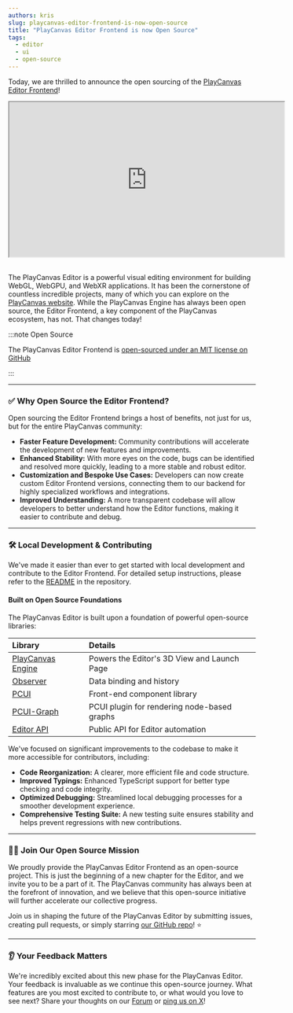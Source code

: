 ```yaml
---
authors: kris
slug: playcanvas-editor-frontend-is-now-open-source
title: "PlayCanvas Editor Frontend is now Open Source"
tags:
  - editor
  - ui
  - open-source
---
```


Today, we are thrilled to announce the open sourcing of the [PlayCanvas Editor Frontend](https://github.com/playcanvas/editor)!

<div className="iframe-container">
    <iframe loading="lazy" width="560" height="315" src="https://www.youtube.com/embed/7XlVDfA0sU8?loop=1&autoplay=1&mute=1&rel=0" title="YouTube video player" allow="accelerometer; autoplay; clipboard-write; encrypted-media; gyroscope; picture-in-picture" allowfullscreen></iframe>
</div>

<br />

The PlayCanvas Editor is a powerful visual editing environment for building WebGL, WebGPU, and WebXR applications. It has been the cornerstone of countless incredible projects, many of which you can explore on the [PlayCanvas website](https://playcanvas.com/explore). While the PlayCanvas Engine has always been open source, the Editor Frontend, a key component of the PlayCanvas ecosystem, has not. That changes today!

:::note Open Source

The PlayCanvas Editor Frontend is [open-sourced under an MIT license on GitHub](https://github.com/playcanvas/editor)

:::

<!-- truncate -->

---

### ✅ Why Open Source the Editor Frontend?

Open sourcing the Editor Frontend brings a host of benefits, not just for us, but for the entire PlayCanvas community:

* **Faster Feature Development:** Community contributions will accelerate the development of new features and improvements.
* **Enhanced Stability:** With more eyes on the code, bugs can be identified and resolved more quickly, leading to a more stable and robust editor.
* **Customization and Bespoke Use Cases:** Developers can now create custom Editor Frontend versions, connecting them to our backend for highly specialized workflows and integrations.
* **Improved Understanding:** A more transparent codebase will allow developers to better understand how the Editor functions, making it easier to contribute and debug.

---

### 🛠️ Local Development & Contributing

We've made it easier than ever to get started with local development and contribute to the Editor Frontend. For detailed setup instructions, please refer to the [README](https://github.com/playcanvas/editor/blob/main/README.md) in the repository.

#### Built on Open Source Foundations

The PlayCanvas Editor is built upon a foundation of powerful open-source libraries:

| Library                                                       | Details                                     |
| :------------------------------------------------------------ | :------------------------------------------ |
| [PlayCanvas Engine](https://github.com/playcanvas/engine)     | Powers the Editor's 3D View and Launch Page |
| [Observer](https://github.com/playcanvas/playcanvas-observer) | Data binding and history                    |
| [PCUI](https://github.com/playcanvas/pcui)                    | Front-end component library                 |
| [PCUI-Graph](https://github.com/playcanvas/pcui-graph)        | PCUI plugin for rendering node-based graphs |
| [Editor API](https://github.com/playcanvas/editor-api)        | Public API for Editor automation            |

We've focused on significant improvements to the codebase to make it more accessible for contributors, including:

* **Code Reorganization:** A clearer, more efficient file and code structure.
* **Improved Typings:** Enhanced TypeScript support for better type checking and code integrity.
* **Optimized Debugging:** Streamlined local debugging processes for a smoother development experience.
* **Comprehensive Testing Suite:** A new testing suite ensures stability and helps prevent regressions with new contributions.

---

### 👨‍💻 Join Our Open Source Mission

We proudly provide the PlayCanvas Editor Frontend as an open-source project. This is just the beginning of a new chapter for the Editor, and we invite you to be a part of it. The PlayCanvas community has always been at the forefront of innovation, and we believe that this open-source initiative will further accelerate our collective progress.

Join us in shaping the future of the PlayCanvas Editor by submitting issues, creating pull requests, or simply starring [our GitHub repo](https://github.com/playcanvas/editor)! ⭐

---

### 👂 Your Feedback Matters

We're incredibly excited about this new phase for the PlayCanvas Editor. Your feedback is invaluable as we continue this open-source journey. What features are you most excited to contribute to, or what would you love to see next? Share your thoughts on our [Forum](https://forum.playcanvas.com) or [ping us on X](https://twitter.com/playcanvas)!
